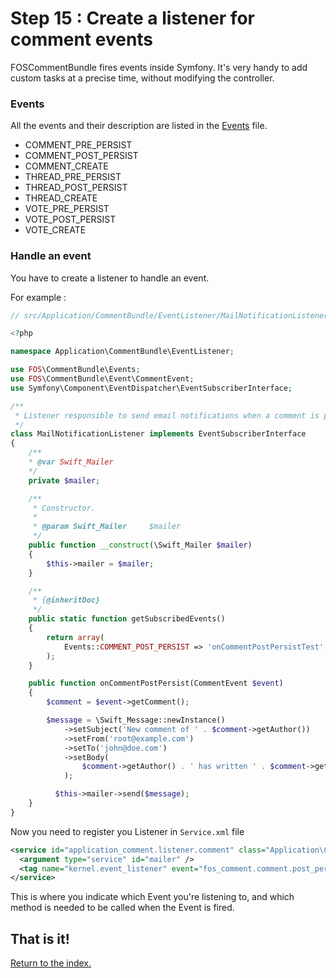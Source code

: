 Step 15 : Create a listener for comment events
==============================================

FOSCommentBundle fires events inside Symfony. It's very handy to add custom
tasks at a precise time, without modifying the controller.

### Events

All the events and their description are listed in the [Events](https://github.com/FriendsOfSymfony/FOSCommentBundle/blob/master/Events.php)
 file.

 - COMMENT_PRE_PERSIST
 - COMMENT_POST_PERSIST
 - COMMENT_CREATE
 - THREAD_PRE_PERSIST
 - THREAD_POST_PERSIST
 - THREAD_CREATE
 - VOTE_PRE_PERSIST
 - VOTE_POST_PERSIST
 - VOTE_CREATE

### Handle an event

You have to create a listener to handle an event.

For example :

``` php
// src/Application/CommentBundle/EventListener/MailNotificationListener.php

<?php

namespace Application\CommentBundle\EventListener;

use FOS\CommentBundle\Events;
use FOS\CommentBundle\Event\CommentEvent;
use Symfony\Component\EventDispatcher\EventSubscriberInterface;

/**
 * Listener responsible to send email notifications when a comment is persisted
 */
class MailNotificationListener implements EventSubscriberInterface
{
    /**
    * @var Swift_Mailer
    */
    private $mailer;

    /**
     * Constructor.
     *
     * @param Swift_Mailer     $mailer
     */
    public function __construct(\Swift_Mailer $mailer)
    {
        $this->mailer = $mailer;
    }

    /**
     * {@inheritDoc}
     */
    public static function getSubscribedEvents()
    {
        return array(
            Events::COMMENT_POST_PERSIST => 'onCommentPostPersistTest',
        );
    }

    public function onCommentPostPersist(CommentEvent $event)
    {
        $comment = $event->getComment();

        $message = \Swift_Message::newInstance()
            ->setSubject('New comment of ' . $comment->getAuthor())
            ->setFrom('root@example.com')
            ->setTo('john@doe.com')
            ->setBody(
                $comment->getAuthor() . ' has written ' . $comment->getBody()
            );

          $this->mailer->send($message);
    }
}
```

Now you need to register you Listener in `Service.xml` file

``` xml
<service id="application_comment.listener.comment" class="Application\CommentBundle\EventListener\MailNotificationListener">
  <argument type="service" id="mailer" />
  <tag name="kernel.event_listener" event="fos_comment.comment.post_persist" method="onCommentPostPersist" />
</service>
```

This is where you indicate which Event you're listening to, and which method is
needed to be called when the Event is fired.

## That is it!
[Return to the index.](index.md)

